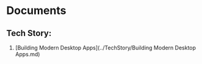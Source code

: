 # Documents
## Tech Story:
1. [Building Modern Desktop Apps](../TechStory/Building Modern Desktop Apps.md)
